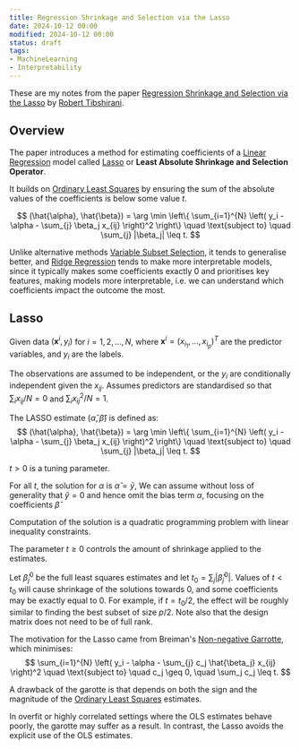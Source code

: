 ```yaml
---
title: Regression Shrinkage and Selection via the Lasso
date: 2024-10-12 00:00
modified: 2024-10-12 00:00
status: draft
tags:
- MachineLearning
- Interpretability
---
```


These are my notes from the paper [Regression Shrinkage and Selection via the Lasso](https://webdoc.agsci.colostate.edu/koontz/arec-econ535/papers/Tibshirani%20(JRSS-B%201996).pdf) by [Robert Tibshirani](https://en.wikipedia.org/wiki/Robert_Tibshirani).

## Overview

The paper introduces a method for estimating coefficients of a [Linear Regression](../permanent/linear-regression.md) model called [Lasso](../permanent/lasso.md) or **Least Absolute Shrinkage and Selection Operator**.

It builds on [Ordinary Least Squares](../../../permanent/ordinary-least-squares.md) by ensuring the sum of the absolute values of the coefficients is below some value $t$.

$$
(\hat{\alpha}, \hat{\beta}) = \arg \min \left\{ \sum_{i=1}^{N} \left( y_i - \alpha - \sum_{j} \beta_j x_{ij} \right)^2 \right\} \quad \text{subject to} \quad \sum_{j} |\beta_j| \leq t.
$$

Unlike alternative methods [Variable Subset Selection](../../../permanent/variable-subset-selection.md), it tends to generalise better, and [Ridge Regression](../../../permanent/ridge-regression.md) tends to make more interpretable models, since it typically makes some coefficients exactly 0 and prioritises key features, making models more interpretable, i.e. we can understand which coefficients impact the outcome the most.

## Lasso

Given data $(\mathbf{x}^{i}, y_i)$ for $i =1, 2, \ldots, N$, where $\mathbf{x}^i = (x_{i_1}, \ldots, x_{i_p})^T$ are the predictor variables, and $y_i$ are the labels.

The observations are assumed to be independent, or the $y_i$ are conditionally independent given the $x_{ij}$. Assumes predictors are standardised so that $\sum_{i}x_{ij}/N = 0$ and $\sum_{i}x_{ij}^2 / N = 1$.

The LASSO estimate $(\hat{\alpha}, \hat{\beta})$ is defined as:
$$
(\hat{\alpha}, \hat{\beta}) = \arg \min \left\{ \sum_{i=1}^{N} \left( y_i - \alpha - \sum_{j} \beta_j x_{ij} \right)^2 \right\} \quad \text{subject to} \quad \sum_{j} |\beta_j| \leq t.
$$

$t > 0$ is a tuning parameter.

For all $t$, the solution for $\alpha$ is $\hat{\alpha} = \bar{y}$,  We can assume without loss of generality that $\hat{y} = 0$ and hence omit the bias term $\alpha$, focusing on the coefficients $\hat{\beta}$

Computation of the solution is a quadratic programming problem with linear inequality constraints.

The parameter $t \ge 0$ controls the amount of shrinkage applied to the estimates.

Let $\hat{\beta}^0_j$ be the full least squares estimates and let $t_0 = \sum_j |\hat{\beta}^0_j|$. Values of $t < t_0$ will cause shrinkage of the solutions towards 0, and some coefficients may be exactly equal to 0. For example, if $t = t_0/2$, the effect will be roughly similar to finding the best subset of size $p/2$. Note also that the design matrix does not need to be of full rank.

 The motivation for the Lasso came from Breiman's [Non-negative Garrotte](../permanent/non-negative-garrotte.md), which minimises:
$$
\sum_{i=1}^{N} \left( y_i - \alpha - \sum_{j} c_j \hat{\beta_j} x_{ij} \right)^2 \quad \text{subject to} \quad c_j \geq 0, \quad \sum_j c_j \leq t.
$$

A drawback of the garotte is that depends on both the sign and the magnitude of the [Ordinary Least Squares](../../../permanent/ordinary-least-squares.md) estimates.

In overfit or highly correlated settings where the OLS estimates behave poorly, the garotte may suffer as a result. In contrast, the Lasso avoids the explicit use of the OLS estimates.